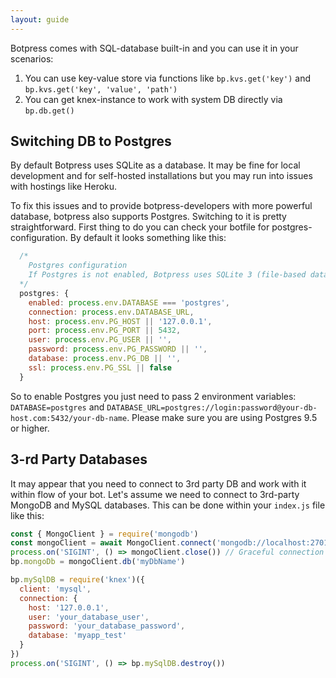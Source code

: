 ```yaml
---
layout: guide
---
```


Botpress comes with SQL-database built-in and you can use it in your scenarios:

1. You can use key-value store via functions like `bp.kvs.get('key')` and `bp.kvs.get('key', 'value', 'path')`
2. You can get knex-instance to work with system DB directly via `bp.db.get()`

## Switching DB to Postgres

By default Botpress uses SQLite as a database. It may be fine for local development and for self-hosted installations but you may run into issues with hostings like Heroku.

To fix this issues and to provide botpress-developers with more powerful database, botpress also supports Postgres.
Switching to it is pretty straightforward. First thing to do you can check your botfile for postgres-configuration. By default it looks something like this:

```js
  /*
    Postgres configuration
    If Postgres is not enabled, Botpress uses SQLite 3 (file-based database)
  */
  postgres: {
    enabled: process.env.DATABASE === 'postgres',
    connection: process.env.DATABASE_URL,
    host: process.env.PG_HOST || '127.0.0.1',
    port: process.env.PG_PORT || 5432,
    user: process.env.PG_USER || '',
    password: process.env.PG_PASSWORD || '',
    database: process.env.PG_DB || '',
    ssl: process.env.PG_SSL || false
  }
```

So to enable Postgres you just need to pass 2 environment variables: `DATABASE=postgres` and `DATABASE_URL=postgres://login:password@your-db-host.com:5432/your-db-name`. Please make sure you are using Postgres 9.5 or higher.

## 3-rd Party Databases

It may appear that you need to connect to 3rd party DB and work with it within flow of your bot.
Let's assume we need to connect to 3rd-party MongoDB and MySQL databases. This can be done within your `index.js` file like this:

```js
const { MongoClient } = require('mongodb')
const mongoClient = await MongoClient.connect('mongodb://localhost:27017')
process.on('SIGINT', () => mongoClient.close()) // Graceful connection shutdown on CTRL+C
bp.mongoDb = mongoClient.db('myDbName')

bp.mySqlDB = require('knex')({
  client: 'mysql',
  connection: {
    host: '127.0.0.1',
    user: 'your_database_user',
    password: 'your_database_password',
    database: 'myapp_test'
  }
})
process.on('SIGINT', () => bp.mySqlDB.destroy())
```
